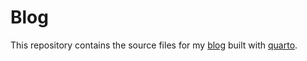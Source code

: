 # Blog

This repository contains the source files for my [blog](https://ajaymehta.netlify.com/) built with [quarto](https://quarto.org/).
